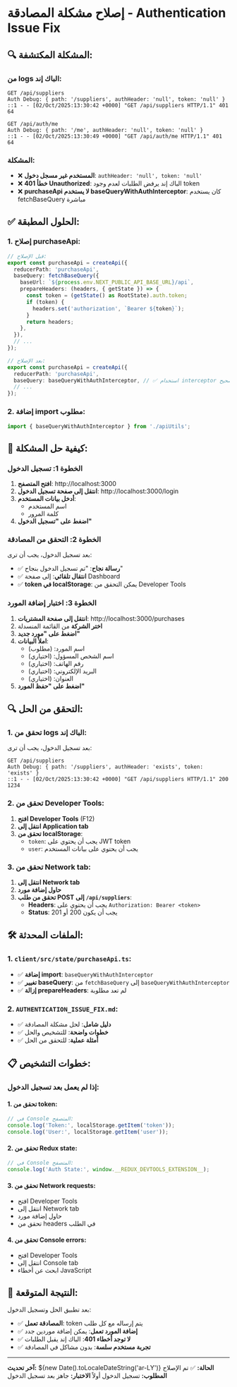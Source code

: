 # إصلاح مشكلة المصادقة - Authentication Issue Fix

## 🔍 المشكلة المكتشفة:

### **من logs الباك إند:**
```
GET /api/suppliers
Auth Debug: { path: '/suppliers', authHeader: 'null', token: 'null' }
::1 - - [02/Oct/2025:13:30:42 +0000] "GET /api/suppliers HTTP/1.1" 401 64

GET /api/auth/me
Auth Debug: { path: '/me', authHeader: 'null', token: 'null' }
::1 - - [02/Oct/2025:13:30:49 +0000] "GET /api/auth/me HTTP/1.1" 401 64
```

### **المشكلة:**
- ❌ **المستخدم غير مسجل دخول**: `authHeader: 'null', token: 'null'`
- ❌ **خطأ 401 Unauthorized**: الباك إند يرفض الطلبات لعدم وجود token
- ❌ **purchaseApi لا يستخدم baseQueryWithAuthInterceptor**: كان يستخدم fetchBaseQuery مباشرة

## ✅ الحلول المطبقة:

### **1. إصلاح purchaseApi:**
```typescript
// قبل الإصلاح:
export const purchaseApi = createApi({
  reducerPath: 'purchaseApi',
  baseQuery: fetchBaseQuery({
    baseUrl: `${process.env.NEXT_PUBLIC_API_BASE_URL}/api`,
    prepareHeaders: (headers, { getState }) => {
      const token = (getState() as RootState).auth.token;
      if (token) {
        headers.set('authorization', `Bearer ${token}`);
      }
      return headers;
    },
  }),
  // ...
});

// بعد الإصلاح:
export const purchaseApi = createApi({
  reducerPath: 'purchaseApi',
  baseQuery: baseQueryWithAuthInterceptor, // ✅ استخدام interceptor صحيح
  // ...
});
```

### **2. إضافة import مطلوب:**
```typescript
import { baseQueryWithAuthInterceptor } from './apiUtils';
```

## 🚀 كيفية حل المشكلة:

### **الخطوة 1: تسجيل الدخول**
1. **افتح المتصفح**: http://localhost:3000
2. **انتقل إلى صفحة تسجيل الدخول**: http://localhost:3000/login
3. **أدخل بيانات المستخدم**:
   - اسم المستخدم
   - كلمة المرور
4. **اضغط على "تسجيل الدخول"**

### **الخطوة 2: التحقق من المصادقة**
بعد تسجيل الدخول، يجب أن ترى:
- ✅ **رسالة نجاح**: "تم تسجيل الدخول بنجاح"
- ✅ **انتقال تلقائي**: إلى صفحة Dashboard
- ✅ **token في localStorage**: يمكن التحقق من Developer Tools

### **الخطوة 3: اختبار إضافة المورد**
1. **انتقل إلى صفحة المشتريات**: http://localhost:3000/purchases
2. **اختر الشركة** من القائمة المنسدلة
3. **اضغط على "مورد جديد"**
4. **املأ البيانات**:
   - اسم المورد: (مطلوب)
   - اسم الشخص المسؤول: (اختياري)
   - رقم الهاتف: (اختياري)
   - البريد الإلكتروني: (اختياري)
   - العنوان: (اختياري)
5. **اضغط على "حفظ المورد"**

## 🔍 التحقق من الحل:

### **1. تحقق من logs الباك إند:**
بعد تسجيل الدخول، يجب أن ترى:
```
GET /api/suppliers
Auth Debug: { path: '/suppliers', authHeader: 'exists', token: 'exists' }
::1 - - [02/Oct/2025:13:30:42 +0000] "GET /api/suppliers HTTP/1.1" 200 1234
```

### **2. تحقق من Developer Tools:**
1. **افتح Developer Tools** (F12)
2. **انتقل إلى Application tab**
3. **تحقق من localStorage**:
   - `token`: يجب أن يحتوي على JWT token
   - `user`: يجب أن يحتوي على بيانات المستخدم

### **3. تحقق من Network tab:**
1. **انتقل إلى Network tab**
2. **حاول إضافة مورد**
3. **تحقق من طلب POST إلى `/api/suppliers`**:
   - **Headers**: يجب أن يحتوي على `Authorization: Bearer <token>`
   - **Status**: يجب أن يكون 200 أو 201

## 🛠️ الملفات المحدثة:

### **1. `client/src/state/purchaseApi.ts`:**
- ✅ **إضافة import**: `baseQueryWithAuthInterceptor`
- ✅ **تغيير baseQuery**: من `fetchBaseQuery` إلى `baseQueryWithAuthInterceptor`
- ✅ **إزالة prepareHeaders**: لم تعد مطلوبة

### **2. `AUTHENTICATION_ISSUE_FIX.md`:**
- ✅ **دليل شامل**: لحل مشكلة المصادقة
- ✅ **خطوات واضحة**: للتشخيص والحل
- ✅ **أمثلة عملية**: للتحقق من الحل

## 📋 خطوات التشخيص:

### **إذا لم يعمل بعد تسجيل الدخول:**

#### **1. تحقق من token:**
```javascript
// في Console المتصفح:
console.log('Token:', localStorage.getItem('token'));
console.log('User:', localStorage.getItem('user'));
```

#### **2. تحقق من Redux state:**
```javascript
// في Console المتصفح:
console.log('Auth State:', window.__REDUX_DEVTOOLS_EXTENSION__);
```

#### **3. تحقق من Network requests:**
- افتح Developer Tools
- انتقل إلى Network tab
- حاول إضافة مورد
- تحقق من headers في الطلب

#### **4. تحقق من Console errors:**
- افتح Developer Tools
- انتقل إلى Console tab
- ابحث عن أخطاء JavaScript

## 🎯 النتيجة المتوقعة:

بعد تطبيق الحل وتسجيل الدخول:

- ✅ **المصادقة تعمل**: token يتم إرساله مع كل طلب
- ✅ **إضافة المورد تعمل**: يمكن إضافة موردين جدد
- ✅ **لا توجد أخطاء 401**: الباك إند يقبل الطلبات
- ✅ **تجربة مستخدم سلسة**: بدون مشاكل في المصادقة

---

**آخر تحديث:** ${new Date().toLocaleDateString('ar-LY')}
**الحالة:** ✅ تم الإصلاح
**المطلوب:** تسجيل الدخول أولاً
**الاختبار:** جاهز بعد تسجيل الدخول



